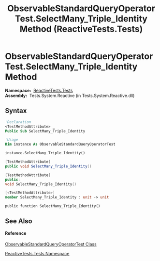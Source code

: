 ﻿---
title: ObservableStandardQueryOperatorTest.SelectMany_Triple_Identity Method  (ReactiveTests.Tests)
TOCTitle: SelectMany_Triple_Identity Method
ms:assetid: M:ReactiveTests.Tests.ObservableStandardQueryOperatorTest.SelectMany_Triple_Identity
ms:mtpsurl: https://msdn.microsoft.com/en-us/library/reactivetests.tests.observablestandardqueryoperatortest.selectmany_triple_identity(v=VS.103)
ms:contentKeyID: 36618992
ms.date: 06/28/2011
mtps_version: v=VS.103
f1_keywords:
- ReactiveTests.Tests.ObservableStandardQueryOperatorTest.SelectMany_Triple_Identity
dev_langs:
- CSharp
- JScript
- VB
- FSharp
- c++
---

# ObservableStandardQueryOperatorTest.SelectMany\_Triple\_Identity Method

**Namespace:**  [ReactiveTests.Tests](hh289046\(v=vs.103\).md)  
**Assembly:**  Tests.System.Reactive (in Tests.System.Reactive.dll)

## Syntax

``` vb
'Declaration
<TestMethodAttribute> _
Public Sub SelectMany_Triple_Identity
```

``` vb
'Usage
Dim instance As ObservableStandardQueryOperatorTest

instance.SelectMany_Triple_Identity()
```

``` csharp
[TestMethodAttribute]
public void SelectMany_Triple_Identity()
```

``` c++
[TestMethodAttribute]
public:
void SelectMany_Triple_Identity()
```

``` fsharp
[<TestMethodAttribute>]
member SelectMany_Triple_Identity : unit -> unit 
```

``` jscript
public function SelectMany_Triple_Identity()
```

## See Also

#### Reference

[ObservableStandardQueryOperatorTest Class](hh288944\(v=vs.103\).md)

[ReactiveTests.Tests Namespace](hh289046\(v=vs.103\).md)

